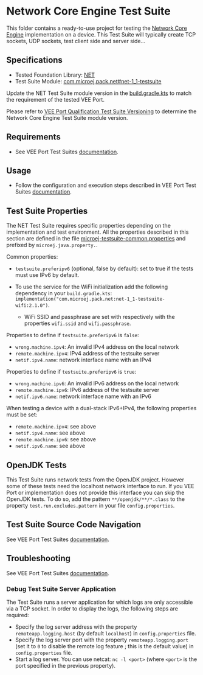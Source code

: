 # Network Core Engine Test Suite

This folder contains a ready-to-use project for testing the [Network Core Engine](https://docs.microej.com/en/latest/VEEPortingGuide/networkCoreEngine.html) implementation on a device.
This Test Suite will typically create TCP sockets, UDP sockets, test client side and server side...

## Specifications

- Tested Foundation Library: [NET](https://repository.microej.com/modules/ej/api/net/)
- Test Suite Module:  [com.microej.pack.net#net-1_1-testsuite](https://repository.microej.com/modules/com/microej/pack/net/net-1_1-testsuite/)

Update the NET Test Suite module version in the [build.gradle.kts](net/build.gradle.kts) to match the requirement of the tested VEE Port.

Please refer to [VEE Port Qualification Test Suite Versioning](https://docs.microej.com/en/latest/VEEPortingGuide/veePortQualification.html#test-suite-versioning)
to determine the Network Core Engine Test Suite module version.

## Requirements

- See VEE Port Test Suites [documentation](../README.md).

## Usage

- Follow the configuration and execution steps described in VEE Port Test Suites [documentation](../README.md).

## Test Suite Properties

The NET Test Suite requires specific properties depending on the implementation and test environment.
All the properties described in this section are defined in the file [microej-testsuite-common.properties](validation/microej-testsuite-common.properties)
and prefixed by `microej.java.property.`.

Common properties:

- `testsuite.preferipv6` (optional, false by default): set to true if the tests must use IPv6 by default.
- To use the service for the WiFi initialization add the following dependency in your `build.gradle.kts`: `implementation("com.microej.pack.net:net-1_1-testsuite-wifi:2.1.0")`.

  - WiFi SSID and passphrase are set with respectively with the properties `wifi.ssid` and `wifi.passphrase`.

Properties to define if `testsuite.preferipv6` is `false`:

- `wrong.machine.ipv4`: An invalid IPv4 address on the local network
- `remote.machine.ipv4`: IPv4 address of the testsuite server
- `netif.ipv4.name`: network interface name with an IPv4

Properties to define if `testsuite.preferipv6` is `true`:

- `wrong.machine.ipv6`: An invalid IPv6 address on the local network
- `remote.machine.ipv6`: IPv6 address of the testsuite server
- `netif.ipv6.name`: network interface name with an IPv6

When testing a device with a dual-stack IPv6+IPv4, the following properties must be set:

- `remote.machine.ipv4`: see above
- `netif.ipv4.name`: see above
- `remote.machine.ipv6`: see above
- `netif.ipv6.name`: see above

## OpenJDK Tests

This Test Suite runs network tests from the OpenJDK project. However some of these tests need the localhost network interface to run.
If you VEE Port or implementation does not provide this interface you can skip the OpenJDK tests.
To do so, add the pattern `**/openjdk/**/*.class` to the property `test.run.excludes.pattern` in your file `config.properties`.

## Test Suite Source Code Navigation

See VEE Port Test Suites [documentation](../README.md).

## Troubleshooting

See VEE Port Test Suites [documentation](../README.md).

### Debug Test Suite Server Application

The Test Suite runs a server application for which logs are only accessible via a TCP socket.
In order to display the logs, the following steps are required:

- Specify the log server address with the property `remoteapp.logging.host` (by default `localhost`) in `config.properties` file.
- Specify the log server port with the property `remoteapp.logging.port` (set it to `0` to disable the remote log feature ; this is the default value) in `config.properties` file.
- Start a log server. You can use netcat: `nc -l <port>` (where `<port>` is the port specified in the previous property).
